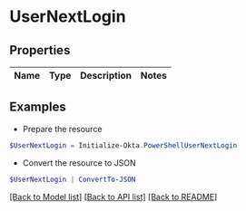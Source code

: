 # UserNextLogin
## Properties

Name | Type | Description | Notes
------------ | ------------- | ------------- | -------------

## Examples

- Prepare the resource
```powershell
$UserNextLogin = Initialize-Okta.PowerShellUserNextLogin 
```

- Convert the resource to JSON
```powershell
$UserNextLogin | ConvertTo-JSON
```

[[Back to Model list]](../README.md#documentation-for-models) [[Back to API list]](../README.md#documentation-for-api-endpoints) [[Back to README]](../README.md)

